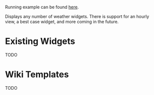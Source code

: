 Running example can be found [here](http://mabi.world/forecast.html).

Displays any number of weather widgets. There is support for an hourly view, a best case widget, and more coming in the future.

# Existing Widgets #
TODO

# Wiki Templates #
TODO
